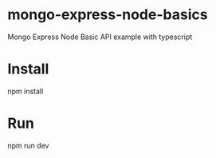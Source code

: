 # mongo-express-node-basics

Mongo Express Node Basic API example with typescript

# Install

npm install

# Run

npm run dev

